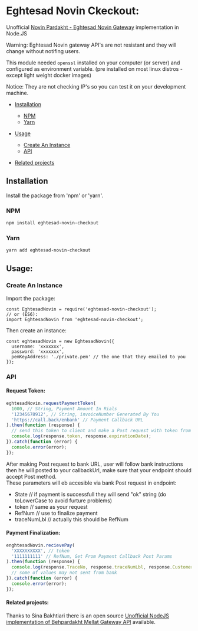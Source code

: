 # Eghtesad Novin Ckeckout:
Unofficial [Novin Pardakht - Eghtesad Novin Gateway](https://www.pna.co.ir) implementation in Node.JS

Warning: Eghtesad Novin gateway API's are not resistant and they will change without notifing users.

This module needed `openssl` installed on your computer (or server) and configured as environment variable. (pre installed on most linux distros - except light weight docker images)  

Notice: They are not checking IP's so you can test it on your development machine.

- [Installation](#installation)
  - [NPM](#npm)
  - [Yarn](#yarn)

- [Usage](#usage)
  - [Create An Instance](#create-an-instance)
  - [API](#api)

- [Related projects](#related-projects)

## Installation
Install the package from 'npm' or 'yarn'.
### NPM
```bash
npm install eghtesad-novin-checkout
```
### Yarn
```bash
yarn add eghtesad-novin-checkout
```
## Usage:
### Create An Instance

Import the package:
```
const EghtesadNovin = require('eghtesad-novin-checkout');
// or (ES6):
import EghtesadNovin from 'eghtesad-novin-checkout';
```
Then create an instance:
```
const eghtesadNovin = new EghtesadNovin({
  username: 'xxxxxxx',
  password: 'xxxxxxx',
  pemKeyAddress: './private.pem' // the one that they emailed to you
});
```

### API
#### Request Token:
```javascript
eghtesadNovin.requestPaymentToken(
  1000, // String, Payment Amount In Rials
  '12345678912', // String, invoiceNumber Generated By You
  'https://call.back/enbank' // Payment Callback URL
).then(function (response) {
  // send this token to client and make a Post request with token from there
  console.log(response.token, response.expirationDate);
}).catch(function (error) {
  console.error(error);
});
```

After making Post request to bank URL, user will follow bank instructions then he will posted to your callbackUrl, make sure that your endpoint should accept Post method.  
These parameters will eb accesible via bank Post request in endpoint:
  - State // if payment is successfull they will send "ok" string (do toLowerCase to avoid furture problems)
  - token // same as your request
  - RefNum // use to finalize payment
  - traceNumLbl // actually this should be RefNum

#### Payment Finalization:
```javascript
enghtesadNovin.recievePay(
  'XXXXXXXXXX', // token
  '1111111111' // RefNum, Get From Payment Callback Post Params
).then(function (response) {
  console.log(response.TraceNo, response.traceNumLbl, response.CustomerRefNum, response.CardMaskPan, response.CardHashPan);
  // some of values may not sent from bank
}).catch(function (error) {
  console.error(error);
});
```

#### Related projects:
Thanks to Sina Bakhtiari there is an open source [Unofficial NodeJS implementation of Behpardakht Mellat Gateway API](https://github.com/sinabakh/mellat-checkout) available.